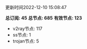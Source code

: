 更新时间2022-12-10 15:08:47

**总订阅: 45**
**总节点: 685**
**有效节点: 123**
- v2ray节点: 117
- ss节点: 1
- trojan节点: 5
